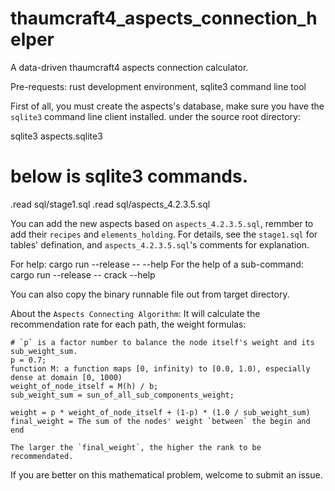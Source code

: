 # thaumcraft4_aspects_connection_helper
A data-driven thaumcraft4 aspects connection calculator.

Pre-requests: rust development environment, sqlite3 command line tool

First of all, you must create the aspects's database, make sure you have the `sqlite3` command line client installed.
under the source root directory:

sqlite3 aspects.sqlite3
# below is sqlite3 commands.
.read sql/stage1.sql
.read sql/aspects_4.2.3.5.sql

You can add the new aspects based on `aspects_4.2.3.5.sql`, remmber to add their `recipes` and `elements_holding`.
For details, see the `stage1.sql` for tables' defination, and `aspects_4.2.3.5.sql`'s comments for explanation.


For help: cargo run --release -- --help
For the help of a sub-command: cargo run --release -- crack --help

You can also copy the binary runnable file out from target directory.

About the `Aspects Connecting Algorithm`:
    It will calculate the recommendation rate for each path, the weight formulas:

    # `p` is a factor number to balance the node itself's weight and its sub_weight_sum.
    p = 0.7;
    function M: a function maps [0, infinity) to [0.0, 1.0), especially dense at domain [0, 1000)
    weight_of_node_itself = M(h) / b;
    sub_weight_sum = sun_of_all_sub_components_weight;

    weight = p * weight_of_node_itself + (1-p) * (1.0 / sub_weight_sum)
    final_weight = The sum of the nodes' weight `between` the begin and end

    The larger the `final_weight`, the higher the rank to be recommendated.

If you are better on this mathematical problem, welcome to submit an issue.
